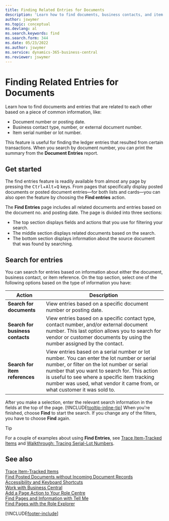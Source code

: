 ```yaml
---
title: Finding Related Entries for Documents
description: 'Learn how to find documents, business contacts, and item entries that are related to each other.'
author: jswymer
ms.topic: conceptual
ms.devlang: al
ms.search.keywords: find
ms.search.form: 344
ms.date: 05/23/2022
ms.author: jswymer
ms.service: dynamics-365-business-central
ms.reviewer: jswymer
---
```

# <a name="finding-related-entries-for-documents"></a>Finding Related Entries for Documents

Learn how to find documents and entries that are related to each other based on a piece of common information, like:

- Document number or posting date.
- Business contact type, number, or external document number.
- Item serial number or lot number.

This feature is useful for finding the ledger entries that resulted from certain transactions. When you search by document number, you can print the summary from the **Document Entries** report.

## <a name="get-started"></a>Get started

The find entries feature is readily available from almost any page by pressing the <kbd>Ctrl</kbd>+<kbd>Alt</kbd>+<kbd>Q</kbd> keys. From pages that specifically display posted documents or posted document entries&mdash;for both lists and cards&mdash;you can also open the feature by choosing the **Find entries** action.

The **Find Entries** page includes all related documents and entries based on the document no. and posting date. The page is divided into three sections:

- The top section displays fields and actions that you use for filtering your search.
- The middle section displays related documents based on the search.
- The bottom section displays information about the source document that was found by searching.

## <a name="search-for-entries"></a>Search for entries

You can search for entries based on information about either the document, business contact, or item reference. On the top section, select one of the following options based on the type of information you have:

|Action|Description|
|------|-----------|
| **Search for documents** | View entries based on a specific document number or posting date. |
| **Search for business contacts** | View entries based on a specific contact type, contact number, and/or external document number. This last option allows you to search for vendor or customer documents by using the number assigned by the contact. |
| **Search for item references** | View entries based on a serial number or lot number. You can enter the lot number or serial number, or filter on the lot number or serial number that you want to search for. This action is useful to see where a specific item tracking number was used, what vendor it came from, or what customer it was sold to. |

After you make a selection, enter the relevant search information in the fields at the top of the page. [!INCLUDE[tooltip-inline-tip](includes/tooltip-inline-tip_md.md)] When you're finished, choose **Find** to start the search. If you change any of the filters, you have to choose **Find** again.

> [!TIP]
> For a couple of examples about using **Find Entries**, see [Trace Item-Tracked Items](inventory-how-to-trace-item-tracked-items.md) and [Walkthrough: Tracing Serial-Lot Numbers](walkthrough-tracing-serial-lot-numbers.md).

## <a name="see-also"></a>See also

[Trace Item-Tracked Items](inventory-how-to-trace-item-tracked-items.md)  
[Find Posted Documents without Incoming Document Records](across-how-find-posted-documents-without-income-document-records.md)  
[Accessibility and Keyboard Shortcuts](ui-accessibility.md)  
[Work with Business Central](ui-work-product.md)  
[Add a Page Action to Your Role Centre](ui-bookmarks.md)  
[Find Pages and Information with Tell Me](ui-search.md)  
[Find Pages with the Role Explorer](ui-role-explorer.md)  

[!INCLUDE[footer-include](includes/footer-banner.md)]
